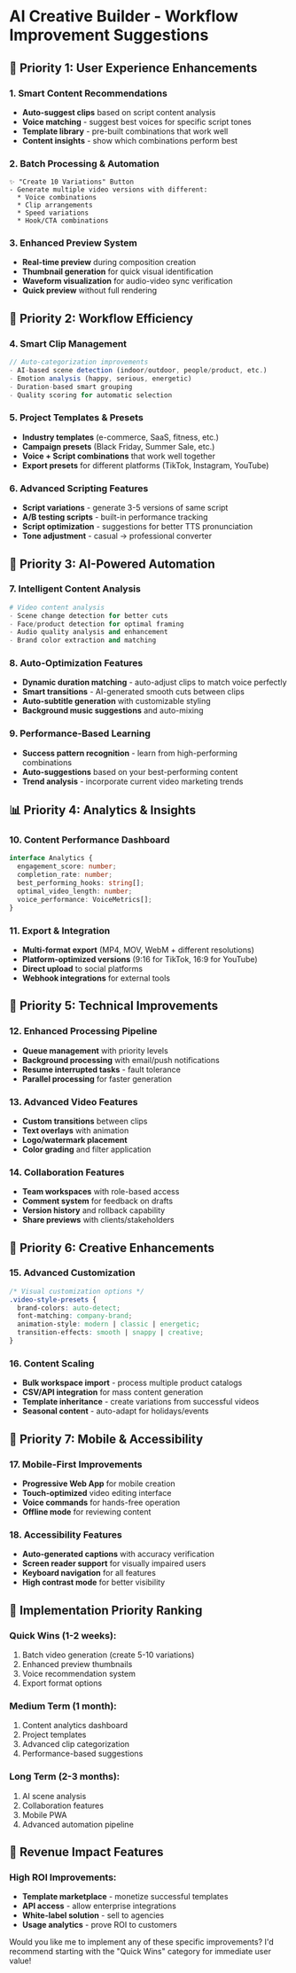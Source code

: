 # AI Creative Builder - Workflow Improvement Suggestions

## 🚀 **Priority 1: User Experience Enhancements**

### 1. **Smart Content Recommendations**
- **Auto-suggest clips** based on script content analysis
- **Voice matching** - suggest best voices for specific script tones
- **Template library** - pre-built combinations that work well
- **Content insights** - show which combinations perform best

### 2. **Batch Processing & Automation**
```
✨ "Create 10 Variations" Button
- Generate multiple video versions with different:
  * Voice combinations
  * Clip arrangements
  * Speed variations
  * Hook/CTA combinations
```

### 3. **Enhanced Preview System**
- **Real-time preview** during composition creation
- **Thumbnail generation** for quick visual identification
- **Waveform visualization** for audio-video sync verification
- **Quick preview** without full rendering

## 🎯 **Priority 2: Workflow Efficiency**

### 4. **Smart Clip Management**
```javascript
// Auto-categorization improvements
- AI-based scene detection (indoor/outdoor, people/product, etc.)
- Emotion analysis (happy, serious, energetic)
- Duration-based smart grouping
- Quality scoring for automatic selection
```

### 5. **Project Templates & Presets**
- **Industry templates** (e-commerce, SaaS, fitness, etc.)
- **Campaign presets** (Black Friday, Summer Sale, etc.)
- **Voice + Script combinations** that work well together
- **Export presets** for different platforms (TikTok, Instagram, YouTube)

### 6. **Advanced Scripting Features**
- **Script variations** - generate 3-5 versions of same script
- **A/B testing scripts** - built-in performance tracking
- **Script optimization** - suggestions for better TTS pronunciation
- **Tone adjustment** - casual → professional converter

## 🤖 **Priority 3: AI-Powered Automation**

### 7. **Intelligent Content Analysis**
```python
# Video content analysis
- Scene change detection for better cuts
- Face/product detection for optimal framing
- Audio quality analysis and enhancement
- Brand color extraction and matching
```

### 8. **Auto-Optimization Features**
- **Dynamic duration matching** - auto-adjust clips to match voice perfectly
- **Smart transitions** - AI-generated smooth cuts between clips
- **Auto-subtitle generation** with customizable styling
- **Background music suggestions** and auto-mixing

### 9. **Performance-Based Learning**
- **Success pattern recognition** - learn from high-performing combinations
- **Auto-suggestions** based on your best-performing content
- **Trend analysis** - incorporate current video marketing trends

## 📊 **Priority 4: Analytics & Insights**

### 10. **Content Performance Dashboard**
```typescript
interface Analytics {
  engagement_score: number;
  completion_rate: number;
  best_performing_hooks: string[];
  optimal_video_length: number;
  voice_performance: VoiceMetrics[];
}
```

### 11. **Export & Integration**
- **Multi-format export** (MP4, MOV, WebM + different resolutions)
- **Platform-optimized versions** (9:16 for TikTok, 16:9 for YouTube)
- **Direct upload** to social platforms
- **Webhook integrations** for external tools

## 🔧 **Priority 5: Technical Improvements**

### 12. **Enhanced Processing Pipeline**
- **Queue management** with priority levels
- **Background processing** with email/push notifications
- **Resume interrupted tasks** - fault tolerance
- **Parallel processing** for faster generation

### 13. **Advanced Video Features**
- **Custom transitions** between clips
- **Text overlays** with animation
- **Logo/watermark placement** 
- **Color grading** and filter application

### 14. **Collaboration Features**
- **Team workspaces** with role-based access
- **Comment system** for feedback on drafts
- **Version history** and rollback capability
- **Share previews** with clients/stakeholders

## 🎨 **Priority 6: Creative Enhancements**

### 15. **Advanced Customization**
```css
/* Visual customization options */
.video-style-presets {
  brand-colors: auto-detect;
  font-matching: company-brand;
  animation-style: modern | classic | energetic;
  transition-effects: smooth | snappy | creative;
}
```

### 16. **Content Scaling**
- **Bulk workspace import** - process multiple product catalogs
- **CSV/API integration** for mass content generation
- **Template inheritance** - create variations from successful videos
- **Seasonal content** - auto-adapt for holidays/events

## 📱 **Priority 7: Mobile & Accessibility**

### 17. **Mobile-First Improvements**
- **Progressive Web App** for mobile creation
- **Touch-optimized** video editing interface
- **Voice commands** for hands-free operation
- **Offline mode** for reviewing content

### 18. **Accessibility Features**
- **Auto-generated captions** with accuracy verification
- **Screen reader support** for visually impaired users
- **Keyboard navigation** for all features
- **High contrast mode** for better visibility

## 💼 **Implementation Priority Ranking**

### **Quick Wins (1-2 weeks):**
1. Batch video generation (create 5-10 variations)
2. Enhanced preview thumbnails
3. Voice recommendation system
4. Export format options

### **Medium Term (1 month):**
1. Content analytics dashboard
2. Project templates
3. Advanced clip categorization
4. Performance-based suggestions

### **Long Term (2-3 months):**
1. AI scene analysis
2. Collaboration features
3. Mobile PWA
4. Advanced automation pipeline

## 🎯 **Revenue Impact Features**

### **High ROI Improvements:**
- **Template marketplace** - monetize successful templates
- **API access** - allow enterprise integrations
- **White-label solution** - sell to agencies
- **Usage analytics** - prove ROI to customers

Would you like me to implement any of these specific improvements? I'd recommend starting with the "Quick Wins" category for immediate user value!
